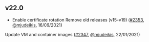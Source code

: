 ## v22.0

- Enable certificate rotation
Remove old releases (v15-v19) ([#2353](https://github.com/openshift/openshift-azure/pull/2353), [@mjudeikis](https://github.com/mjudeikis), 16/06/2021)


Update VM and container images ([#2347](https://github.com/openshift/openshift-azure/pull/2347), [@mjudeikis](https://github.com/mjudeikis), 22/01/2021)


